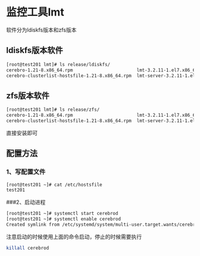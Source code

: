 # 监控工具lmt
软件分为ldiskfs版本和zfs版本

## ldiskfs版本软件
```bash
[root@test201 lmt]# ls release/ldiskfs/
cerebro-1.21-8.x86_64.rpm                        lmt-3.2.11-1.el7.x86_64.rpm         lmt-server-agent-3.2.11-1.el7.x86_64.rpm
cerebro-clusterlist-hostsfile-1.21-8.x86_64.rpm  lmt-server-3.2.11-1.el7.x86_64.rpm
```
## zfs版本软件
```bash
[root@test201 lmt]# ls release/zfs/
cerebro-1.21-8.x86_64.rpm                        lmt-3.2.11-1.el7.x86_64.rpm         lmt-server-agent-3.2.11-1.el7.x86_64.rpm
cerebro-clusterlist-hostsfile-1.21-8.x86_64.rpm  lmt-server-3.2.11-1.el7.x86_64.rpm
```

直接安装即可

## 配置方法
### 1、写配置文件
```bash
[root@test201 ~]# cat /etc/hostsfile
test201
```
###2、启动进程
```bash
[root@test201 ~]# systemctl start cerebrod
[root@test201 ~]# systemctl enable cerebrod
Created symlink from /etc/systemd/system/multi-user.target.wants/cerebrod.service to /usr/lib/systemd/system/cerebrod.service.
```
注意启动的时候使用上面的命令启动，停止的时候需要执行
```bash
killall cerebrod
```
